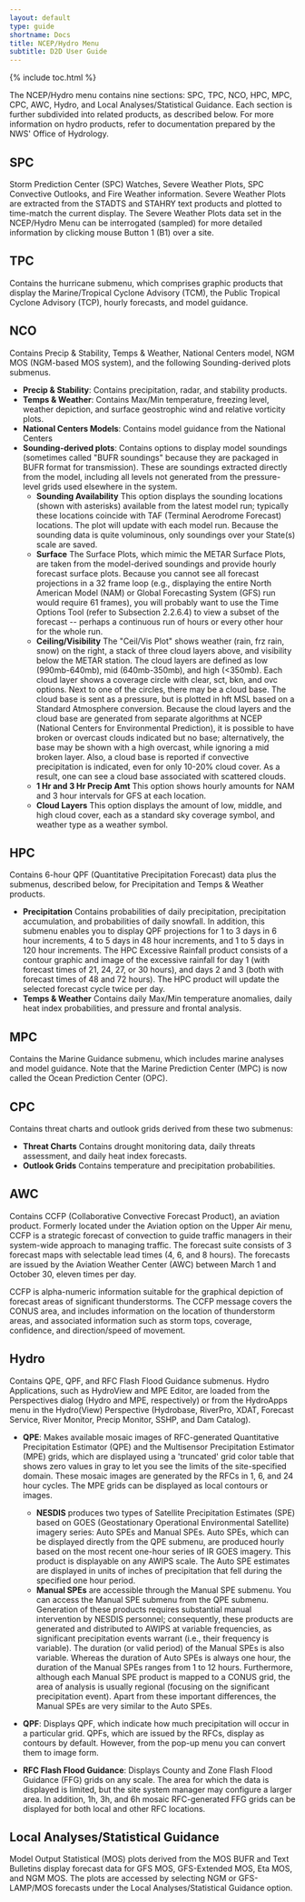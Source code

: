 ```yaml
---
layout: default
type: guide
shortname: Docs
title: NCEP/Hydro Menu
subtitle: D2D User Guide
---
```


{% include toc.html %}

The NCEP/Hydro menu contains nine sections: SPC, TPC, NCO, HPC, MPC, CPC, AWC, Hydro, and Local Analyses/Statistical Guidance. Each section is further subdivided into related products, as described below. For more information on hydro products, refer to documentation prepared by the NWS' Office of Hydrology.

## SPC

Storm Prediction Center (SPC) Watches, Severe Weather Plots, SPC Convective Outlooks, and Fire Weather information. Severe Weather Plots are extracted from the STADTS and STAHRY text products and plotted to time-match the current display. The Severe Weather Plots data set in the NCEP/Hydro Menu can be interrogated (sampled) for more detailed information by clicking mouse Button 1 (B1) over a site.

## TPC

Contains the hurricane submenu, which comprises graphic products that display the Marine/Tropical Cyclone Advisory (TCM), the Public Tropical Cyclone Advisory (TCP), hourly forecasts, and model guidance.

## NCO

Contains Precip & Stability, Temps & Weather, National Centers model, NGM MOS (NGM-based MOS system), and the following Sounding-derived plots submenus.

* **Precip & Stability**: Contains precipitation, radar, and stability products.
* **Temps & Weather**: Contains Max/Min temperature, freezing level, weather depiction, and surface geostrophic wind and relative vorticity plots.
* **National Centers Models**: Contains model guidance from the National Centers
* **Sounding-derived plots**: Contains options to display model soundings (sometimes called "BUFR soundings" because they are packaged in BUFR format for transmission). These are soundings extracted directly from the model, including all levels not generated from the pressure-level grids used elsewhere in the system.
	* **Sounding Availability** This option displays the sounding locations (shown with asterisks) available from the latest model run; typically these locations coincide with TAF (Terminal Aerodrome Forecast) locations. The plot will update with each model run. Because the sounding data is quite voluminous, only soundings over your State(s) scale are saved.
	* **Surface** The Surface Plots, which mimic the METAR Surface Plots, are taken from the model-derived soundings and provide hourly forecast surface plots. Because you cannot see all forecast projections in a 32 frame loop (e.g., displaying the entire North American Model (NAM) or Global Forecasting System (GFS) run would require 61 frames), you will probably want to use the Time Options Tool (refer to Subsection 2.2.6.4) to view a subset of the forecast -- perhaps a continuous run of hours or every other hour for the whole run.
	* **Ceiling/Visibility** The "Ceil/Vis Plot" shows weather (rain, frz rain, snow) on the right, a stack of three cloud layers above, and visibility below the METAR station. The cloud layers are defined as low (990mb-640mb), mid (640mb-350mb), and high (<350mb). Each cloud layer shows a coverage circle with clear, sct, bkn, and ovc options. Next to one of the circles, there may be a cloud base. The cloud base is sent as a pressure, but is plotted in hft MSL based on a Standard Atmosphere conversion. Because the cloud layers and the cloud base are generated from separate algorithms at NCEP (National Centers for Environmental Prediction), it is possible to have broken or overcast clouds indicated but no base; alternatively, the base may be shown with a high overcast, while ignoring a mid broken layer. Also, a cloud base is reported if convective precipitation is indicated, even for only 10-20% cloud cover. As a result, one can see a cloud base associated with scattered clouds.
	* **1 Hr and 3 Hr Precip Amt** This option shows hourly amounts for NAM and 3 hour intervals for GFS at each location.
	* **Cloud Layers** This option displays the amount of low, middle, and high cloud cover, each as a standard sky coverage symbol, and weather type as a weather symbol.


## HPC

Contains 6-hour QPF (Quantitative Precipitation Forecast) data plus the submenus, described
below, for Precipitation and Temps & Weather products.

 * **Precipitation** Contains probabilities of daily precipitation, precipitation accumulation, and probabilities of daily snowfall. In addition, this submenu enables you to display QPF projections for 1 to 3 days in 6 hour increments, 4 to 5 days in 48 hour increments, and 1 to 5 days in 120 hour increments. The HPC Excessive Rainfall product consists of a contour graphic and image of the excessive rainfall for day 1 (with forecast times of 21, 24, 27, or 30 hours), and days 2 and 3 (both with forecast times of 48 and 72 hours). The HPC product will update the selected forecast cycle twice per day.
* **Temps & Weather** Contains daily Max/Min temperature anomalies, daily heat index
probabilities, and pressure and frontal analysis.

## MPC

Contains the Marine Guidance submenu, which includes marine analyses and model guidance. Note that  the Marine Prediction Center (MPC) is now called the Ocean Prediction Center (OPC).

## CPC

Contains threat charts and outlook grids derived from these two submenus:

* **Threat Charts** Contains drought monitoring data, daily threats assessment, and daily heat index forecasts.
* **Outlook Grids** Contains temperature and precipitation probabilities.

## AWC

Contains CCFP (Collaborative Convective Forecast Product), an aviation product. Formerly located under the Aviation option on the Upper Air menu, CCFP is a strategic forecast of convection to guide traffic managers in their system-wide approach to managing traffic. The forecast suite consists of 3 forecast maps with selectable lead times (4, 6, and 8 hours). The forecasts are issued by the Aviation Weather Center (AWC) between March 1 and October 30, eleven times per day.

CCFP is alpha-numeric information suitable for the graphical depiction of forecast areas of significant thunderstorms. The CCFP message covers the CONUS area, and includes information on the location of thunderstorm areas, and associated information such as storm tops, coverage, confidence, and direction/speed of movement.

## Hydro

Contains QPE, QPF, and RFC Flash Flood Guidance submenus. Hydro Applications, such as HydroView and MPE Editor, are loaded from the Perspectives dialog (Hydro and MPE, respectively) or from the HydroApps menu in the Hydro(View) Perspective (Hydrobase, RiverPro, XDAT, Forecast Service, River Monitor, Precip Monitor, SSHP, and Dam Catalog).

* **QPE**: Makes available mosaic images of RFC-generated Quantitative Precipitation Estimator (QPE) and the Multisensor Precipitation Estimator (MPE) grids, which are displayed using a 'truncated' grid color table that shows zero values in gray to let you see the limits of the site-specified domain. These mosaic images are generated by the RFCs in 1, 6, and 24 hour cycles. The MPE grids can be displayed as local contours or images.

	* **NESDIS** produces two types of Satellite Precipitation Estimates (SPE) based on GOES (Geostationary Operational Environmental Satellite) imagery series: Auto SPEs and Manual SPEs. Auto SPEs, which can be displayed directly from the QPE submenu, are produced hourly based on the most recent one-hour series of IR GOES imagery. This product is displayable on any AWIPS scale. The Auto SPE estimates are displayed in units of inches of precipitation that fell during the specified one hour period.
	* **Manual SPEs** are accessible through the Manual SPE submenu. You can access the Manual SPE submenu from the QPE submenu. Generation of these products requires substantial manual intervention by NESDIS personnel; consequently, these products are generated and distributed to AWIPS at variable frequencies, as significant precipitation events warrant (i.e., their frequency is variable). The duration (or valid period) of the Manual SPEs is also variable. Whereas the duration of Auto SPEs is always one hour, the duration of the Manual SPEs ranges from 1 to 12 hours. Furthermore, although each Manual SPE product is mapped to a CONUS grid, the area of analysis is usually regional (focusing on the significant precipitation event). Apart from these important differences, the Manual SPEs are very similar to the Auto SPEs.

* **QPF**: Displays QPF, which indicate how much precipitation will occur in a particular grid. QPFs, which are issued by the RFCs, display as contours by default. However, from the pop-up menu you can convert them to image form.
* **RFC Flash Flood Guidance**: Displays County and Zone Flash Flood Guidance (FFG) grids on any scale. The area for which the data is displayed is limited, but the site system manager may configure a larger area. In addition, 1h, 3h, and 6h mosaic RFC-generated FFG grids can be displayed for both local and other RFC locations.

## Local Analyses/Statistical Guidance

Model Output Statistical (MOS) plots derived from the MOS BUFR and Text Bulletins display forecast data for GFS MOS, GFS-Extended MOS, Eta MOS, and NGM MOS. The plots are accessed by selecting NGM or GFS-LAMP/MOS forecasts under the Local Analyses/Statistical Guidance option.



